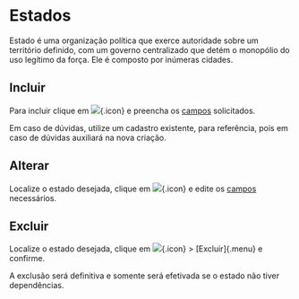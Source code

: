 # Estados

Estado é uma organização política que exerce autoridade sobre um território definido, com um governo centralizado que detém o monopólio do uso legítimo da força. Ele é composto por inúmeras cidades.

## Incluir

Para incluir clique em ![](https://static.zenerp.app.br/icons/action-create.svg){.icon} e preencha os [campos](account-edit) solicitados.

Em caso de dúvidas, utilize um cadastro existente, para referência, pois em caso de dúvidas auxiliará na nova criação.

## Alterar

Localize o estado desejada, clique em ![](https://static.zenerp.app.br/icons/action-update.svg){.icon} e edite os [campos](account-edit) necessários.

## Excluir

Localize o estado desejada, clique em ![](https://static.zenerp.app.br/icons/action-more-tr.svg){.icon} > [Excluir]{.menu} e confirme.

A exclusão será definitiva e somente será efetivada se o estado não tiver dependências.
